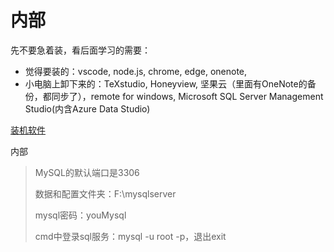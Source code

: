 
# 内部

先不要急着装，看后面学习的需要：

* 觉得要装的：vscode, node.js, chrome, edge, onenote,
* 小电脑上卸下来的：TeXstudio, Honeyview, 坚果云（里面有OneNote的备份，都同步了），remote for windows, Microsoft SQL Server Management Studio(内含Azure Data Studio)

[装机软件](https://www.52geo.cn/index.php/2374/)

内部

> MySQL的默认端口是3306
> 
> 数据和配置文件夹：F:\mysqlserver
> 
> mysql密码：youMysql
> 
> cmd中登录sql服务：mysql -u root -p，退出exit

<!--stackedit_data:
eyJoaXN0b3J5IjpbMTU0OTE3NTczMCwzMzI4ODQ0MjEsMTcyMD
Q2NTA4Nl19
-->
